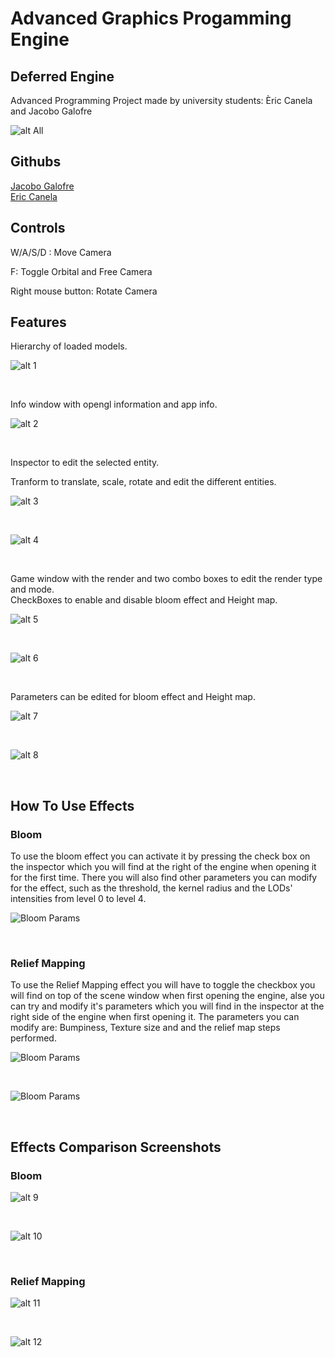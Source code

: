 <h1> Advanced Graphics Progamming Engine </h1>

<h2>Deferred Engine </h2>

<p>Advanced Programming Project made by university students: Èric Canela and Jacobo Galofre</p>

![alt All](webImgs/All.png)<br>

<h2>Githubs</h2>

[Jacobo Galofre](https://github.com/sherzock)
<br>
[Eric Canela](https://github.com/knela96)

<h2>Controls</h2>

<p>W/A/S/D : Move Camera</p>
<p>F: Toggle Orbital and Free Camera</p>
<p>Right mouse button: Rotate Camera</p>

<h2>Features</h2>

<p>Hierarchy of loaded models.</p>

![alt 1](webImgs/hierarchy.png)

<br>

<p>Info window with opengl information and app info.</p>

![alt 2](webImgs/info.png)

<br>

<p>Inspector to edit the selected entity.</p>

<p>Tranform to translate, scale, rotate and edit the different entities.</p>

![alt 3](webImgs/inspector1.png)

<br>

![alt 4](webImgs/inspector2.png)

<br>

<p>Game window with the render and two combo boxes to edit the render type and mode.
<br>
CheckBoxes to enable and disable bloom effect and Height map.</p>

![alt 5](webImgs/renderbox.png)

<br>

![alt 6](webImgs/modes.png)

<br>

<p>Parameters can be edited for bloom effect and Height map.</p>

![alt 7](webImgs/BloomParams.png)

<br>

![alt 8](webImgs/bumpParams.png)

<br>

<h2>How To Use Effects</h2>


<h3>Bloom</h3>

To use the bloom effect you can activate it by pressing the check box on the inspector which you will find at the right of the engine when opening it for the first time.
There you will also find other parameters you can modify for the effect, such as the threshold, the kernel radius and the LODs' intensities from level 0 to level 4.

![Bloom Params](webImgs/BloomParams.png)

<br>

<h3>Relief Mapping</h3>

To use the Relief Mapping effect you will have to toggle the checkbox you will find on top of the scene window when first opening the engine, alse you can try and modify it's
parameters which you will find in the inspector at the right side of the engine when first opening it. The parameters you can modify are: Bumpiness, Texture size and and the relief map steps performed.


![Bloom Params](webImgs/modes.png)

<br>

![Bloom Params](webImgs/bumpParams.png)

<br>

<h2>Effects Comparison Screenshots</h2>

<h3>Bloom</h3>

![alt 9](webImgs/BloomOff.png)

<br>

![alt 10](webImgs/BloomOn.png)

<br>

<h3>Relief Mapping</h3>

![alt 11](webImgs/bumpOff.png)

<br>

![alt 12](webImgs/bumpOn.png)

<br>
